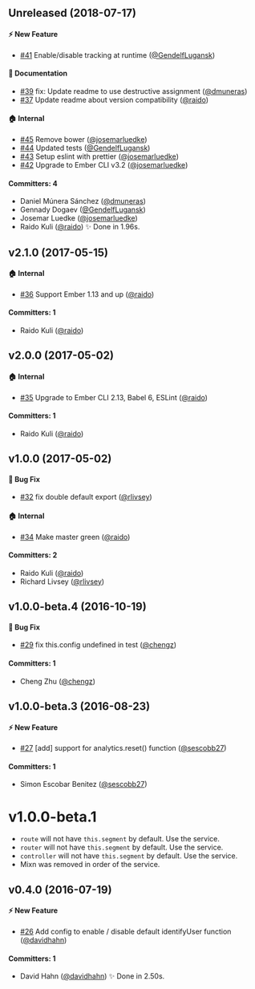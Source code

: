 ## Unreleased (2018-07-17)

#### :zap: New Feature
* [#41](https://github.com/josemarluedke/ember-cli-segment/pull/41) Enable/disable tracking at runtime ([@GendelfLugansk](https://github.com/GendelfLugansk))

#### :memo: Documentation
* [#39](https://github.com/josemarluedke/ember-cli-segment/pull/39) fix: Update readme to use destructive assignment ([@dmuneras](https://github.com/dmuneras))
* [#37](https://github.com/josemarluedke/ember-cli-segment/pull/37) Update readme about version compatibility ([@raido](https://github.com/raido))

#### :house: Internal
* [#45](https://github.com/josemarluedke/ember-cli-segment/pull/45) Remove bower ([@josemarluedke](https://github.com/josemarluedke))
* [#44](https://github.com/josemarluedke/ember-cli-segment/pull/44) Updated tests ([@GendelfLugansk](https://github.com/GendelfLugansk))
* [#43](https://github.com/josemarluedke/ember-cli-segment/pull/43) Setup eslint with prettier  ([@josemarluedke](https://github.com/josemarluedke))
* [#42](https://github.com/josemarluedke/ember-cli-segment/pull/42)  Upgrade to Ember CLI v3.2  ([@josemarluedke](https://github.com/josemarluedke))

#### Committers: 4
- Daniel Múnera Sánchez ([@dmuneras](https://github.com/dmuneras))
- Gennady Dogaev ([@GendelfLugansk](https://github.com/GendelfLugansk))
- Josemar Luedke ([@josemarluedke](https://github.com/josemarluedke))
- Raido Kuli ([@raido](https://github.com/raido))
✨  Done in 1.96s.

## v2.1.0 (2017-05-15)

#### :house: Internal
* [#36](https://github.com/josemarluedke/ember-cli-segment/pull/36) Support Ember 1.13 and up ([@raido](https://github.com/raido))

#### Committers: 1
- Raido Kuli ([@raido](https://github.com/raido))


## v2.0.0 (2017-05-02)

#### :house: Internal
* [#35](https://github.com/josemarluedke/ember-cli-segment/pull/35) Upgrade to Ember CLI 2.13, Babel 6, ESLint ([@raido](https://github.com/raido))

#### Committers: 1
- Raido Kuli ([@raido](https://github.com/raido))


## v1.0.0 (2017-05-02)

#### :bug: Bug Fix
* [#32](https://github.com/josemarluedke/ember-cli-segment/pull/32) fix double default export ([@rlivsey](https://github.com/rlivsey))

#### :house: Internal
* [#34](https://github.com/josemarluedke/ember-cli-segment/pull/34) Make master green ([@raido](https://github.com/raido))

#### Committers: 2
- Raido Kuli ([@raido](https://github.com/raido))
- Richard Livsey ([@rlivsey](https://github.com/rlivsey))


## v1.0.0-beta.4 (2016-10-19)

#### :bug: Bug Fix
* [#29](https://github.com/josemarluedke/ember-cli-segment/pull/29) fix this.config undefined in test ([@chengz](https://github.com/chengz))

#### Committers: 1
- Cheng Zhu ([@chengz](https://github.com/chengz))


## v1.0.0-beta.3 (2016-08-23)

#### :zap: New Feature
* [#27](https://github.com/josemarluedke/ember-cli-segment/pull/27) [add] support for analytics.reset() function ([@sescobb27](https://github.com/sescobb27))

#### Committers: 1
- Simon Escobar Benitez ([@sescobb27](https://github.com/sescobb27))

# v1.0.0-beta.1

- `route` will not have `this.segment` by default. Use the service.
- `router` will not have `this.segment` by default. Use the service.
- `controller` will not have `this.segment` by default. Use the service.
- Mixn was removed in order of the service.

## v0.4.0 (2016-07-19)

#### :zap: New Feature
* [#26](https://github.com/josemarluedke/ember-cli-segment/pull/26) Add config to enable / disable default identifyUser function ([@davidhahn](https://github.com/davidhahn))

#### Committers: 1
- David Hahn ([@davidhahn](https://github.com/davidhahn))
✨  Done in 2.50s.

